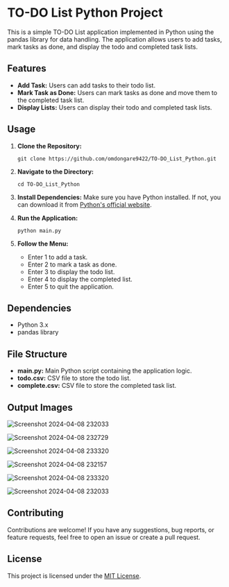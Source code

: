 # TO-DO List Python Project

This is a simple TO-DO List application implemented in Python using the pandas library for data handling. The application allows users to add tasks, mark tasks as done, and display the todo and completed task lists.

## Features

- **Add Task:** Users can add tasks to their todo list.
- **Mark Task as Done:** Users can mark tasks as done and move them to the completed task list.
- **Display Lists:** Users can display their todo and completed task lists.

## Usage

1. **Clone the Repository:**
    ```
    git clone https://github.com/omdongare9422/TO-DO_List_Python.git
    ```

2. **Navigate to the Directory:**
    ```
    cd TO-DO_List_Python
    ```

3. **Install Dependencies:** Make sure you have Python installed. If not, you can download it from [Python's official website](https://www.python.org/).
   
4. **Run the Application:**
    ```
    python main.py
    ```

5. **Follow the Menu:**
   - Enter 1 to add a task.
   - Enter 2 to mark a task as done.
   - Enter 3 to display the todo list.
   - Enter 4 to display the completed list.
   - Enter 5 to quit the application.

## Dependencies

- Python 3.x
- pandas library

## File Structure

- **main.py:** Main Python script containing the application logic.
- **todo.csv:** CSV file to store the todo list.
- **complete.csv:** CSV file to store the completed task list.

## Output Images
![Screenshot 2024-04-08 232033](https://github.com/omdongare9422/TO-DO_List_Python/assets/140037797/6deeb3bb-83f2-476f-9ffe-32a89d072b28)

![Screenshot 2024-04-08 232729](https://github.com/omdongare9422/TO-DO_List_Python/assets/140037797/7e60760c-ebf9-49f8-b535-f72e16c8cf61)

![Screenshot 2024-04-08 233320](https://github.com/omdongare9422/TO-DO_List_Python/assets/140037797/c0ec12da-fc65-412d-8149-8a06d3266aef)

![Screenshot 2024-04-08 232157](https://github.com/omdongare9422/TO-DO_List_Python/assets/140037797/6af44177-d2b2-4c9b-8d4a-53ff1f9de40d)

![Screenshot 2024-04-08 233320](https://github.com/omdongare9422/TO-DO_List_Python/assets/140037797/a47f9d9a-1e01-44f8-a0dd-e3991d1be4a6)


![Screenshot 2024-04-08 232033](https://github.com/omdongare9422/TO-DO_List_Python/assets/140037797/a3aaf75c-5981-4fb3-9886-52e92abae596)

## Contributing

Contributions are welcome! If you have any suggestions, bug reports, or feature requests, feel free to open an issue or create a pull request.

## License

This project is licensed under the [MIT License](LICENSE).
